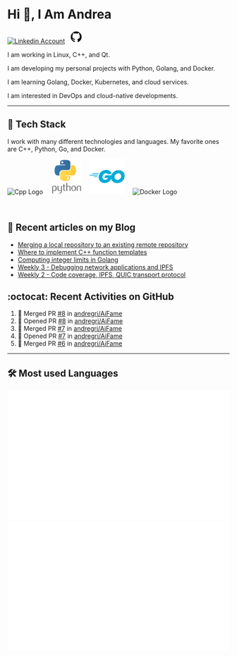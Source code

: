 # Hi 👋, I Am Andrea


<!-- Actual text -->

<a href="https://www.linkedin.com/in/andrea-grillo-3b439b1a9/"><img src="https://cdn.worldvectorlogo.com/logos/linkedin-icon-2.svg" title="Linkedin" alt="Linkedin Account" width="30"/></a>
&ensp;<a href="https://github.com/andregri"><img src="img/logos/github.png" title="GitHub" alt="GitHub" width="30"/></a>
<br>

I am working in Linux, C++, and Qt.

I am developing my personal projects with Python, Golang, and Docker.

I am learning Golang, Docker, Kubernetes, and cloud services.

I am interested in DevOps and cloud-native developments.

___

## 🥞 Tech Stack
 
I work with many different technologies and languages. 
My favorite ones are C++, Python, Go, and Docker.
 
<img src="https://cdn.worldvectorlogo.com/logos/c.svg" title="Cpp" alt="Cpp Logo" width="70"/>&emsp;
<img src="img/logos/python_vertical_logo_icon_168039.svg" title="Python" alt="Python Logo" width="70"/>&emsp;
<img src="img/logos/golang_logo_icon_171073.svg" title="Golang" alt="Golang Logo" width="80"/>&emsp;
<img src="https://cdn.worldvectorlogo.com/logos/docker.svg" title="Docker" alt="Docker Logo" width="80"/>&emsp;

<br> 
 
 
## 📰 Recent articles on my Blog

 <!-- BLOG-POST-LIST:START -->
- [Merging a local repository to an existing remote repository](https://andregri.github.io/Merge-local-repository-to-existing-remote-repository/)
- [Where to implement C++ function templates](https://andregri.github.io/cpp-function-template/)
- [Computing integer limits in Golang](https://andregri.github.io/go-integer-limits/)
- [Weekly 3 - Debugging network applications and IPFS](https://andregri.github.io/weekly/weekly-03/)
- [Weekly 2 - Code coverage, IPFS, QUIC transport protocol](https://andregri.github.io/weekly/weekly-02/)
<!-- BLOG-POST-LIST:END -->
 
 
## :octocat: Recent Activities on GitHub

<!--START_SECTION:activity-->
1. 🎉 Merged PR [#8](https://github.com/andregri/AiFame/pull/8) in [andregri/AiFame](https://github.com/andregri/AiFame)
2. 💪 Opened PR [#8](https://github.com/andregri/AiFame/pull/8) in [andregri/AiFame](https://github.com/andregri/AiFame)
3. 🎉 Merged PR [#7](https://github.com/andregri/AiFame/pull/7) in [andregri/AiFame](https://github.com/andregri/AiFame)
4. 💪 Opened PR [#7](https://github.com/andregri/AiFame/pull/7) in [andregri/AiFame](https://github.com/andregri/AiFame)
5. 🎉 Merged PR [#6](https://github.com/andregri/AiFame/pull/6) in [andregri/AiFame](https://github.com/andregri/AiFame)
<!--END_SECTION:activity-->
 
---

## 🛠️ Most used Languages 

![](https://github.com/andregri/andregri/blob/master/generated/overview.svg)
![](https://github.com/andregri/andregri/blob/master/generated/languages.svg)
